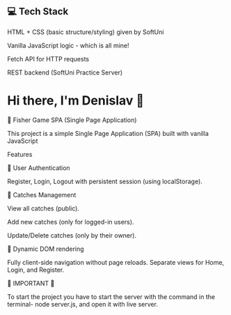 ## 💻 Tech Stack
HTML + CSS (basic structure/styling) given by SoftUni

Vanilla JavaScript logic - which is all mine!

Fetch API for HTTP requests

REST backend (SoftUni Practice Server)

# Hi there, I'm Denislav 👋

🎣 Fisher Game SPA (Single Page Application)

This project is a simple Single Page Application (SPA) built with vanilla JavaScript

Features

🔑 User Authentication

Register, Login, Logout with persistent session (using localStorage).

🎣 Catches Management

View all catches (public).

Add new catches (only for logged-in users).

Update/Delete catches (only by their owner).

🔄 Dynamic DOM rendering

Fully client-side navigation without page reloads. Separate views for Home, Login, and Register.

📌 IMPORTANT 📌

To start the project you have to start the server with the command in the terminal- node server.js, and open it with live server.

